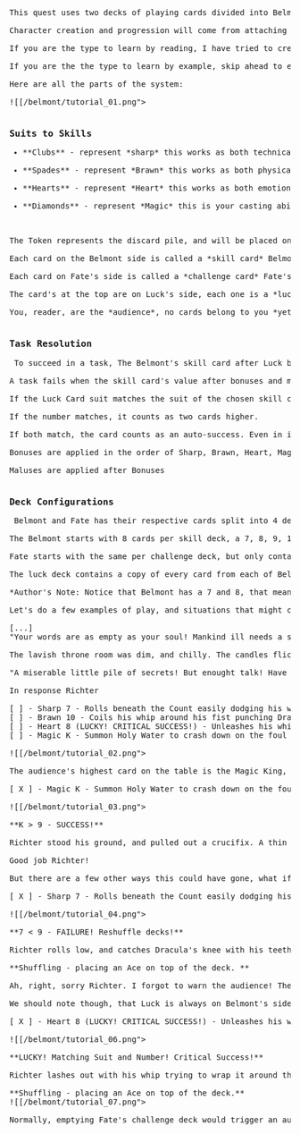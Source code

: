<link rel="stylesheet" href="/sfv.css">

<pre>

This quest uses two decks of playing cards divided into Belmont Skill Decks, and Fate Challenge Decks to resolve challenges, with each suit representing a different skill. When a choice is chosen, a skill card is compared to a challenge card. If the Skill card is Higher or Equivalent to the Challenge Card, the task succeeds. This is the core mechanic of the game, all other rules, abilities, and modifiers revolve around this core resolution mechanic.

Character creation and progression will come from attaching abilities to cards, gaining abilities, and modifying both The Belmont's deck, The Luck Deck and Fate's Deck. 

If you are the type to learn by reading, I have tried to create a very thorough rule document. I do not believe the system is complicated, but I did want to be thorough, which ended up being very verbose.

If you are the the type to learn by example, skip ahead to examples which are written with the assumption you did not read the rule document.

Here are all the parts of the system:

![[/belmont/tutorial_01.png">

<h3>Suits to Skills</h3><ul><li>**Clubs** - represent *sharp* this works as both technical skill and specialized intelligence. Engineering, Deal-making, Lockpicking, noticing details,and fighting with a gun are all under sharp.</li>
<li>**Spades** - represent *Brawn* this works as both physical athleticism and general willpower. Researching, intimidating, running, using The Belmont's looks, and fighting with an axe are all under Brawn.</li>
<li>**Hearts** - represent *Heart* this works as both emotional intelligence, and overall stamina. Counseling, consoling, holding The Belmont's breath, going without food, and fighting with a whip are all under Heart</li>
<li>**Diamonds** - represent *Magic* this is your casting ability, and is used for general casting, but also as a resource for any special abilities that The Belmont may obtain on their journey.</li></ul>

The Token represents the discard pile, and will be placed on the deck when it's on it's *last card*.

Each card on the Belmont side is called a *skill card* Belmont's decks are *skill decks.* Collectively they belong to Belmont.

Each card on Fate's side is called a *challenge card* Fate's decks are called *challenge decks.* Collectively they belong to Fate.

The card's at the top are on Luck's side, each one is a *luck card* Luck's deck is called the *luck deck.* Collectively they belong to Luck.

You, reader, are the *audience*, no cards belong to you *yet.*

<h3>Task Resolution</h3> To succeed in a task, The Belmont's skill card after Luck bonuses are applied, must meet or exceed the revealed challenge card from Fate's appropriate skill deck. In most cases, the skill cards the audience chooses from will be revealed, while the challenge cards in the challenge decks will be hidden. Discard piles will be public knowledge, and shown next to each respective deck.

A task fails when the skill card's value after bonuses and maluses is lower than the challenge card. A task also fails if the last card in a deck is chosen. When a task is failed, an Ace gets placed on the top of the deck, guaranteeing a success the next time that skill is chosen.

If the Luck Card suit matches the suit of the chosen skill card, it counts as one card higher.

If the number matches, it counts as two cards higher.

If both match, the card counts as an auto-success. Even in instances where victory would be impossible.

Bonuses are applied in the order of Sharp, Brawn, Heart, Magic, and then Luck. Bonuses do not follow any other order of operations.

Maluses are applied after Bonuses

<h3>Deck Configurations</h3> Belmont and Fate has their respective cards split into 4 decks, seperated by suit.

The Belmont starts with 8 cards per skill deck, a 7, 8, 9, 10, Jack, Queen, King, and Ace.

Fate starts with the same per challenge deck, but only contains a 9, 10, Jack, Queen, King, and Ace. 

The luck deck contains a copy of every card from each of Belmont's skill deck. Any modifications The Belmont makes to their deck, also effects the luck deck.

*Author's Note: Notice that Belmont has a 7 and 8, that means that Belmont will **almost always** lose on those cards, as 7 or 8 will not meet or beat a 9 on it's own.*

Let's do a few examples of play, and situations that might come up. First, a scenario is dictated in which failure is possible.

[...]
"Your words are as empty as your soul! Mankind ill needs a savior such as you!" Richter roared, fist tightening on his whip.

The lavish throne room was dim, and chilly. The candles flickered in the pale moonlight as Dracula stood his full height. He stared into his wine glass, ignoring Richter entirely, "What is a man?" He whispered, then in rage he slammed his wine glass against the wall sending glass everywhere.

"A miserable little pile of secrets! But enought talk! Have at you!" Then lunges at Richter with undead fury.

In response Richter

[ ] - Sharp 7 - Rolls beneath the Count easily dodging his wrath.
[ ] - Brawn 10 - Coils his whip around his fist punching Dracula in the face
[ ] - Heart 8 (LUCKY! CRITICAL SUCCESS!) - Unleashes his whip, and quickly wraps it around the creature's throat.
[ ] - Magic K - Summon Holy Water to crash down on the foul count.

![[/belmont/tutorial_02.png">

The audience's highest card on the table is the Magic King, so it would stand at a quick glance, that that would be a good play. And the vote goes thusly:

[ X ] - Magic K - Summon Holy Water to crash down on the foul count.

![[/belmont/tutorial_03.png">

**K > 9 - SUCCESS!**

Richter stood his ground, and pulled out a crucifix. A thin beam of holy water connected with the count his skin bubbling under the radiant torrent.

Good job Richter! 

But there are a few other ways this could have gone, what if Richter had picked:

[ X ] - Sharp 7 - Rolls beneath the Count easily dodging his wrath.

![[/belmont/tutorial_04.png">

**7 < 9 - FAILURE! Reshuffle decks!**

Richter rolls low, and catches Dracula's knee with his teeth. He's flung backwards, and smashes against the stone wall. Blood dripped from his broken nose as he readied himself for more violence.

**Shuffling - placing an Ace on top of the deck. **
<img scr="/belmont/tutorial_05.png">

Ah, right, sorry Richter. I forgot to warn the audience! The Fate deck, contains a 9, 10, J, Q, K, and A. That means that in almost every situation, a Belmont's 7, or 8 would mean failure. This could be a good thing, as Richter's Ace of clubs is now back in play!

We should note though, that Luck is always on Belmont's side.

[ X ] - Heart 8 (LUCKY! CRITICAL SUCCESS!) - Unleashes his whip, and quickly wraps it around the creature's throat.

![[/belmont/tutorial_06.png">

**LUCKY! Matching Suit and Number! Critical Success!**

Richter lashes out with his whip trying to wrap it around the creature's throat. Holy light surges through it's blessed threads, and instead he cleanly severs Dracula's head from his body. The count's corpse rolls with unerring ease, as a demon's visage starts to grow from the new hole. The first phase of the fight is complete, but the battle is far from over...

**Shuffling - placing an Ace on top of the deck.**
![[/belmont/tutorial_07.png">

Normally, emptying Fate's challenge deck would trigger an automatic failure, but due to Luck matching both Suit, and Number of the chosen skill card, this results in a critical success. A critical success can never be defeated. Instead, the cards are shuffled,  and an Ace is placed ontop of the Heart Skill Deck *as if* they failed the check. This would be a rare case to come up, but I thought I'd cover it.

</pre>